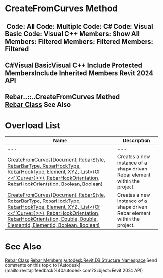 # CreateFromCurves Method

﻿
 Code: All Code: Multiple Code: C# Code: Visual Basic Code: Visual C++  Members: Show All Members: Filtered Members: Filtered Members: Filtered   
---  
C#Visual BasicVisual C++
Include Protected MembersInclude Inherited Members
Revit 2024 API  
---  
Rebar..::..CreateFromCurves Method   
[Rebar Class](70fd7426-f4a4-591c-8c06-3c18dda45e7d.md "Rebar Class") See Also  
---  
# Overload List
| Name | Description |
| --- | --- |
| --- | --- | --- |
| [CreateFromCurves(Document, RebarStyle, RebarBarType, RebarHookType, RebarHookType, Element, XYZ, IList<(Of <<'(Curve>)>>), RebarHookOrientation, RebarHookOrientation, Boolean, Boolean)](b020c9d5-6026-b9fa-7e23-f6a7ec2cede3.md "CreateFromCurves Method \(Document, RebarStyle, RebarBarType, RebarHookType, RebarHookType, Element, XYZ, IList\(Curve\), RebarHookOrientation, RebarHookOrientation, Boolean, Boolean\)") | Creates a new instance of a shape driven Rebar element within the project. |
| [CreateFromCurves(Document, RebarStyle, RebarBarType, RebarHookType, RebarHookType, Element, XYZ, IList<(Of <<'(Curve>)>>), RebarHookOrientation, RebarHookOrientation, Double, Double, ElementId, ElementId, Boolean, Boolean)](bc5349d8-fc03-6223-be02-601c4aaa7782.md "CreateFromCurves Method \(Document, RebarStyle, RebarBarType, RebarHookType, RebarHookType, Element, XYZ, IList\(Curve\), RebarHookOrientation, RebarHookOrientation, Double, Double, ElementId, ElementId, Boolean, Boolean\)") | Creates a new instance of a shape driven Rebar element within the project. |

# See Also
[Rebar Class](70fd7426-f4a4-591c-8c06-3c18dda45e7d.md "Rebar Class")
[Rebar Members](8d51f38e-c03c-3ca7-da4c-7f4cb0ed77f4.md "Rebar Members")
[Autodesk.Revit.DB.Structure Namespace](d586b341-f687-9d90-e96d-255806b7d4fc.md "Autodesk.Revit.DB.Structure Namespace")
Send comments on this topic to [Autodesk](mailto:revitapifeedback%40autodesk.com?Subject=Revit 2024 API)